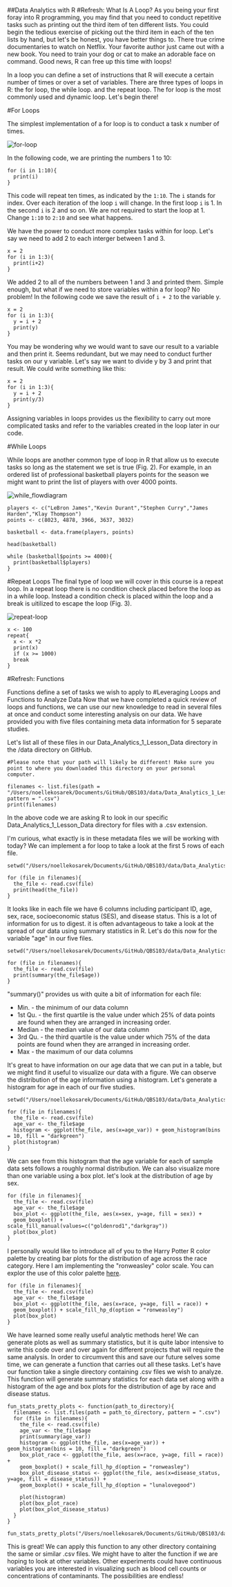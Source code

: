 ##Data Analytics with R
#Refresh: What Is A Loop?
As you being your first foray into R programming, you may find that you need to conduct repetitive tasks such as printing out the third item of ten different lists. You could begin the tedious exercise of picking out the third item in each of the ten lists by hand, but let's be honest, you have better things to. There true crime documentaries to watch on Netflix. Your favorite author just came out with a new book. You need to train your dog or cat to make an adorable face on command. Good news, R can free up this time with loops!

In a loop you can define a set of instructions that R will execute a certain number of times or over a set of variables. There are three types of loops in R: the for loop, the while loop. and the repeat loop. The for loop is the most commonly used and dynamic loop. Let's begin there!

#For Loops

The simplest implementation of a for loop is to conduct a task x number of times.

![for-loop](/images/for-loop.png)

In the following code, we are printing the numbers 1 to 10:

```R{cmd}
for (i in 1:10){
  print(i)
}
```

This code will repeat ten times, as indicated by the `1:10`. The `i` stands for index. Over each iteration of the loop `i` will change. In the first loop `i` is 1. In the second `i` is 2 and so on. We are not required to start the loop at 1. Change `1:10` to `2:10` and see what happens.

We have the power to conduct more complex tasks within for loop. Let's say we need to add 2 to each interger between 1 and 3.

```R{cmd}
x = 2
for (i in 1:3){
  print(i+2)
}
```

We added 2 to all of the numbers between 1 and 3 and printed them. Simple enough, but what if we need to store variables within a for loop? No problem! In the following code we save the result of `i + 2` to the variable y.

```R{cmd}
x = 2
for (i in 1:3){
  y = i + 2
  print(y)
}
```

You may be wondering why we would want to save our result to a variable and then print it. Seems redundant, but we may need to conduct further tasks on our y variable. Let's say we want to divide y by 3 and print that result. We could write something like this:

```R{cmd}
x = 2
for (i in 1:3){
  y = i + 2
  print(y/3)
}
```

Assigning variables in loops provides us the flexibility to carry out more complicated tasks and refer to the variables created in the loop later in our code.

#While Loops

While loops are another common type of loop in R that allow us to execute tasks so long as the statement we set is true (Fig. 2). For example, in an ordered list of professional basketball players points for the season we might want to print the list of players with over 4000 points.

![while_flowdiagram](/images/while_flowdiagram.png)

```{r}
players <- c("LeBron James","Kevin Durant","Stephen Curry","James Harden","Klay Thompson")
points <- c(8023, 4878, 3966, 3637, 3032)

basketball <- data.frame(players, points)

head(basketball)

while (basketball$points >= 4000){
  print(basketball$players)
}
```

#Repeat Loops
The final type of loop we will cover in this course is a repeat loop. In a repeat loop there is no condition check placed before the loop as in a while loop. Instead a condition check is placed within the loop and a break is uitilized to escape the loop (Fig. 3).

![repeat-loop](/images/repeat-loop.jpeg)

```{r}
x <- 100
repeat{
  x <- x *2
  print(x)
  if (x >= 1000)
  break
}
```
#Refresh: Functions

Functions define a set of tasks we wish to apply to 
#Leveraging Loops and Functions to Analyze Data
Now that we have completed a quick review of loops and functions, we can use our new knowledge to read in several files at once and conduct some interesting analysis on our data. We have provided you with five files containing meta data information for 5 separate studies.

Let's list all of these files in our Data_Analytics_1_Lesson_Data directory in the /data directory on GitHub.

```{r}
#Please note that your path will likely be different! Make sure you point to where you downloaded this directory on your personal computer.

filenames <- list.files(path = "/Users/noellekosarek/Documents/GitHub/QBS103/data/Data_Analytics_1_Lesson_Data", pattern = ".csv")
print(filenames)
```

In the above code we are asking R to look in our specific Data_Analytics_1_Lesson_Data directory for files with a .csv extension.

I'm curious, what exactly is in these metadata files we will be working with today? We can implement a for loop to take a look at the first 5 rows of each file.

```{r}
setwd("/Users/noellekosarek/Documents/GitHub/QBS103/data/Data_Analytics_1_Lesson_Data")

for (file in filenames){
  the_file <- read.csv(file)
  print(head(the_file))
}
```

It looks like in each file we have 6 columns including participant ID, age, sex, race, socioeconomic status (SES), and disease status. This is a lot of information for us to digest. it is often advantageous to take a look at the spread of our data using summary statistics in R. Let's do this now for the variable "age" in our five files.

```{r}
setwd("/Users/noellekosarek/Documents/GitHub/QBS103/data/Data_Analytics_1_Lesson_Data")

for (file in filenames){
  the_file <- read.csv(file)
  print(summary(the_file$age))
}
```

"summary()" provides us with quite a bit of information for each file:

* Min. - the minimum of our data column
* 1st Qu. - the first quartile is the value under which 25% of data points are found when they are arranged in increasing order.
* Median - the median value of our data column
* 3rd Qu. - the third quartile is the value under which 75% of the data points are found when they are arranged in increasing order.
* Max - the maximum of our data columns

It's great to have information on our age data that we can put in a table, but we might find it useful to visualize our data with a figure. We can observe the distribution of the age information using a histogram. Let's generate a histogram for age in each of our five studies.

```{r}
setwd("/Users/noellekosarek/Documents/GitHub/QBS103/data/Data_Analytics_1_Lesson_Data")

for (file in filenames){
  the_file <- read.csv(file)
  age_var <- the_file$age
  histogram <- ggplot(the_file, aes(x=age_var)) + geom_histogram(bins = 10, fill = "darkgreen")
  plot(histogram)
}
```

We can see from this histogram that the age variable for each of sample data sets follows a roughly normal distribution. We can also visualize more than one variable using a box plot. let's look at the distribution of age by sex.

```{r}
for (file in filenames){
  the_file <- read.csv(file)
  age_var <- the_file$age
  box_plot <- ggplot(the_file, aes(x=sex, y=age, fill = sex)) +
  geom_boxplot() + scale_fill_manual(values=c("goldenrod1","darkgray"))
  plot(box_plot)
}
```

I personally would like to introduce all of you to the Harry Potter R color palette by creating bar plots for the distribution of age across the race category. Here I am implementing the "ronweasley" color scale. You can explor the use of this color palette [here](https://github.com/aljrico/harrypotter).

```{r}
for (file in filenames){
  the_file <- read.csv(file)
  age_var <- the_file$age
  box_plot <- ggplot(the_file, aes(x=race, y=age, fill = race)) +
  geom_boxplot() + scale_fill_hp_d(option = "ronweasley")
  plot(box_plot)
}
```

We have learned some really useful analytic methods here! We can generate plots as well as summary statistics, but it is quite labor intensive to write this code over and over again for different projects that will require the same analysis. In order to circumvent this and save our future selves some time, we can generate a function that carries out all these tasks. Let's have our function take a single directory containing .csv files we wish to analyze. This function will generate summary statistics for each data set along with a histogram of the age and box plots for the distribution of age by race and disease status.

```{r}
fun_stats_pretty_plots <- function(path_to_directory){
  filenames <- list.files(path = path_to_directory, pattern = ".csv")
  for (file in filenames){
    the_file <- read.csv(file)
    age_var <- the_file$age
    print(summary(age_var))
    histogram <- ggplot(the_file, aes(x=age_var)) + geom_histogram(bins = 10, fill = "darkgreen")
    box_plot_race <- ggplot(the_file, aes(x=race, y=age, fill = race)) +
    geom_boxplot() + scale_fill_hp_d(option = "ronweasley")
    box_plot_disease_status <- ggplot(the_file, aes(x=disease_status, y=age, fill = disease_status)) +
    geom_boxplot() + scale_fill_hp_d(option = "lunalovegood")

    plot(histogram)
    plot(box_plot_race)
    plot(box_plot_disease_status)
  }
}

fun_stats_pretty_plots("/Users/noellekosarek/Documents/GitHub/QBS103/data/Data_Analytics_1_Lesson_Data")
```

This is great! We can apply this function to any other directory containing the same or similar .csv files. We might have to alter the function if we are hoping to look at other variables. Other experiments could have continuous variables you are interested in visualizing such as blood cell counts or concentrations of contaminants. The possibilities are endless!

